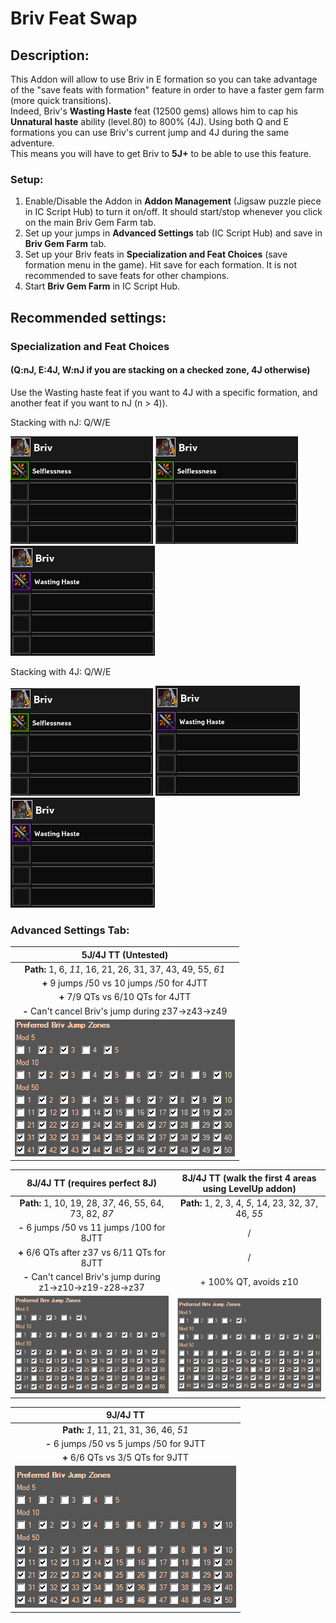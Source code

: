 # Briv Feat Swap

## Description:
This Addon will allow to use Briv in E formation so you can take advantage of the "save feats with formation" feature in order to have a faster gem farm (more quick transitions).  
Indeed, Briv's **Wasting Haste** feat (12500 gems) allows him to cap his **Unnatural haste** ability (level.80) to 800% (4J). Using both Q and E formations you can use Briv's current jump and 4J during the same adventure.  
This means you will have to get Briv to **5J+** to be able to use this feature.

### Setup:
1. Enable/Disable the Addon in **Addon Management** (Jigsaw puzzle piece in IC Script Hub) to turn it on/off. It should start/stop whenever you click on the main Briv Gem Farm tab.
2. Set up your jumps in **Advanced Settings** tab (IC Script Hub) and save in **Briv Gem Farm** tab.
3. Set up your Briv feats in **Specialization and Feat Choices** (save formation menu in the game). Hit save for each formation. It is not recommended to save feats for other champions.
4. Start **Briv Gem Farm** in IC Script Hub.

## Recommended settings:
### Specialization and Feat Choices
#### (Q:nJ, E:4J, W:nJ if you are stacking on a checked zone, 4J otherwise)

Use the Wasting haste feat if you want to 4J with a specific formation, and another feat if you want to nJ (n > 4)).

Stacking with nJ: Q/W/E

![Q](Images/example_briv_q.png)  ![W](Images/example_briv_q.png)  ![E](Images/example_briv_w.png)

Stacking with 4J: Q/W/E

![Q](Images/example_briv_q.png)  ![W](Images/example_briv_w.png)  ![E](Images/example_briv_w.png)

### Advanced Settings Tab:

|                  **5J/4J TT (Untested)**                   |
|:----------------------------------------------------------:|
| **Path:** 1, 6, *11*, 16, 21, 26, 31, 37, 43, 49, 55, *61* |
|         **+** 9 jumps /50 vs 10 jumps /50 for 4JTT         |
|           **+**     7/9 QTs vs 6/10 QTs for 4JTT           |
|    **-** Can't cancel Briv's jump during z37->z43->z49     |
|               ![](Images/5-4j_tt_setup.png)                |   

|             **8J/4J TT (requires perfect 8J)**              | **8J/4J TT (walk the first 4 areas using LevelUp addon)** |
|:-----------------------------------------------------------:|:---------------------------------------------------------:|
|   **Path:** 1, 10, 19, 28, *37*, 46, 55, 64, 73, 82, *87*   |    **Path:** 1, 2, 3, 4, *5*, 14, 23, 32, 37, 46, *55*    |
|         **-** 6 jumps /50 vs 11 jumps /100 for 8JTT         |                             /                             |
|        **+** 6/6 QTs after z37 vs 6/11 QTs for 8JTT         |                             /                             |
| **-** Can't cancel Briv's jump during z1->z10->z19-z28->z37 |                   + 100% QT, avoids z10                   |
|                ![](Images/8-4j_tt_setup.png)                |          ![](Images/8-4j_tt_setup_enhanced.png)           |


|               **9J/4J TT**                |
|:-----------------------------------------:|
|  **Path:** *1*, 11, 21, 31, 36, 46, *51*  |
| **-** 6 jumps /50 vs 5 jumps /50 for 9JTT |
|     **+** 6/6 QTs vs 3/5 QTs for 9JTT     |
|       ![](Images/9-4j_tt_setup.png)       |   
